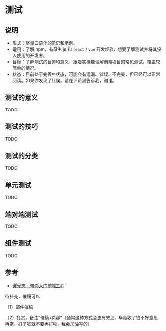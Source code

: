 # 测试

## 说明

- 形式：尽量口语化的笔记和示例。
- 适用：了解 npm，有原生 js 和 `react` / `vue` 开发经验，想要了解测试并将其投入使用的开发者。
- 目标：了解测试的目的和意义，跟着实操能理解前端项目的常见测试，覆盖较简单的情况。
- 状态：目前处于完善中状态，可能会有遗漏、错误、不完美，但已经可以正常阅读。如果你发现了错误，请在评论里告诉我，谢谢。

## 测试的意义

TODO

## 测试的技巧

TODO

## 测试的分类

TODO

## 单元测试

TODO

## 端对端测试

TODO

## 组件测试

TODO

## 参考

- [谭光志 - 带你入门前端工程](https://woai3c.gitee.io/introduction-to-front-end-engineering/)

待补充，催稿可以

（1）邮件催稿

（2）打赏，备注“催稿+内容”（通常这种方式会更有效点，毕竟收了钱不好意思再拖，打了钱就不要再打啦，我会加油写的）

<Vssue />
